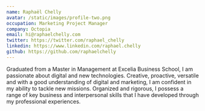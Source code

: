 ```yaml
---
name: Raphaël Chelly
avatar: /static/images/profile-two.png
occupation: Marketing Project Manager
company: Octopia
email: hi@raphaelchelly.com
twitter: https://twitter.com/raphael_chelly
linkedin: https://www.linkedin.com/raphael.chelly
github: https://github.com/raphaelchelly
---
```


Graduated from a Master in Management at Excelia Business School, I am passionate about digital and new technologies. Creative, proactive, versatile and with a good understanding of digital and marketing, I am confident in my ability to tackle new missions. Organized and rigorous, I possess a range of key business and interpersonal skills that I have developed through my professional experiences.
